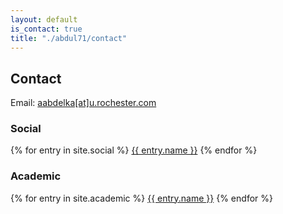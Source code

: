 ```yaml
---
layout: default
is_contact: true
title: "./abdul71/contact"
---
```


## Contact

<i class="far fa-envelope"></i> Email: [aabdelka[at]u.rochester.com](mailto:aabdelka@u.rochester.edu)

### Social

{% for entry in site.social %}
<a href="{{ entry.url }}" target="_blank"><i class="{{ entry.icon }}"></i> {{ entry.name }}</a>
{% endfor %}

### Academic

{% for entry in site.academic %}
<a href="{{ entry.url }}" target="_blank"><i class="{{ entry.icon }}"></i> {{ entry.name }}</a>
{% endfor %}
